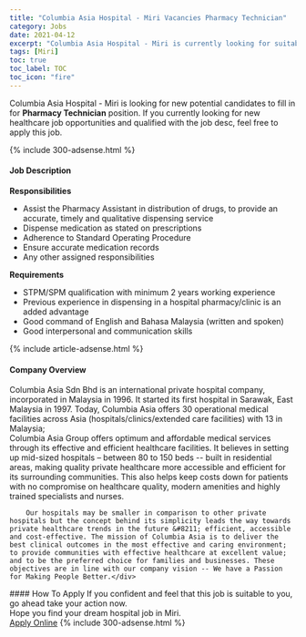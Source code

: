 ```yaml
---
title: "Columbia Asia Hospital - Miri Vacancies Pharmacy Technician" 
category: Jobs 
date: 2021-04-12 
excerpt: "Columbia Asia Hospital - Miri is currently looking for suitable person to fill in the Pharmacy Technician which positioned at Miri" 
tags: [Miri] 
toc: true 
toc_label: TOC 
toc_icon: "fire" 
--- 
```


<p>Columbia Asia Hospital - Miri is looking for new potential candidates to fill in for <b>Pharmacy Technician</b> position. If you currently looking for new healthcare job opportunities and qualified with the job desc, feel free to apply this job.
</p>{% include 300-adsense.html %} 
<div><div><h4>Job Description</h4></div><div><div><span><div><div><b>Responsibilities</b></div><ul><li>Assist the Pharmacy Assistant in distribution of drugs, to provide an accurate, timely and qualitative dispensing service</li><li>Dispense medication as stated on prescriptions</li><li>Adherence to Standard Operating Procedure</li><li>Ensure accurate medication records</li><li>Any other assigned responsibilities</li></ul><div><strong>Requirements</strong></div><ul><li>STPM/SPM qualification with minimum 2 years working experience</li><li>Previous experience in dispensing in a hospital pharmacy/clinic is an added advantage</li><li>Good command of English and Bahasa Malaysia (written and spoken)</li><li>Good interpersonal and communication skills</li></ul></div></span></div></div></div> 
{% include article-adsense.html %} 
<div><div><h4>Company Overview</h4></div><div><div><span><div><div>
<div>
<div>
			Columbia Asia Sdn Bhd is an international private hospital company, incorporated in Malaysia in 1996. It started its first hospital in Sarawak, East Malaysia in 1997. Today, Columbia Asia offers 30 operational medical facilities across Asia (hospitals/clinics/extended care facilities) with 13 in Malaysia;</div>
<div>
			Columbia Asia Group offers optimum and affordable medical services through its effective and efficient healthcare facilities. It believes in setting up mid-sized hospitals &#8211; between 80 to 150 beds -- built in residential areas, making quality private healthcare more accessible and efficient for its surrounding communities. This also helps keep costs down for patients with no compromise on healthcare quality, modern amenities and highly trained specialists and nurses.</div>
		
		Our hospitals may be smaller in comparison to other private hospitals but the concept behind its simplicity leads the way towards private healthcare trends in the future &#8211; efficient, accessible and cost-effective. The mission of Columbia Asia is to deliver the best clinical outcomes in the most effective and caring environment; to provide communities with effective healthcare at excellent value; and to be the preferred choice for families and businesses. These objectives are in line with our company vision -- We have a Passion for Making People Better.</div>
</div></div></span></div></div></div> 
#### How To Apply 
If you confident and feel that this job is suitable to you, go ahead take your action now. <br/> 
Hope you find your dream hospital job in Miri. <br/> 
<a href="https://www.jobstreet.com.my/en/job/pharmacy-technician-4529541?jobId=jobstreet-my-job-4529541" class="btn btn--warning" target="_blank" rel="nofollow noopenner">Apply Online</a> 
{% include 300-adsense.html %} 